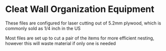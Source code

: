 # Cleat Wall Organization Equipment
These files are configured for laser cutting out of 5.2mm plywood, which is commonly sold as 1/4 inch in the US  

Most files are set up to cut a pair of the items for more efficient nesting, however this will waste material if only one is needed
